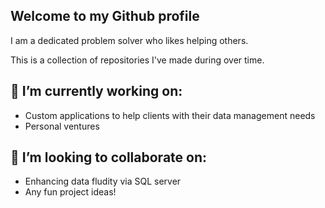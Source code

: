 ## Welcome to my Github profile
I am a dedicated problem solver who likes helping others.

This is a collection of repositories I've made during over time.

## 🔭 I’m currently working on:
- Custom applications to help clients with their data management needs
- Personal ventures

## 🧐 I’m looking to collaborate on:
- Enhancing data fludity via SQL server
- Any fun project ideas!
